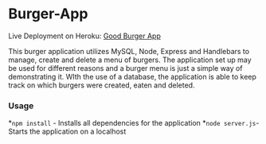 # Burger-App
Live Deployment on Heroku: <a href="https://frozen-bayou-90872.herokuapp.com/">Good Burger App</a>

This burger application utilizes MySQL, Node, Express and Handlebars to manage, create and delete a menu of burgers. The application set up may be used for different reasons and a burger menu is just a simple way of demonstrating it. WIth the use of a database, the application is able to keep track on which burgers were created, eaten and deleted.

### Usage
*`npm install` - Installs all dependencies for the application
*`node server.js`- Starts the application on a localhost
